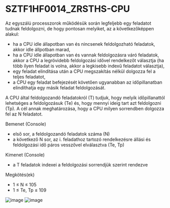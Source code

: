 # SZTF1HF0014_ZRSTHS-CPU
Az egyszálú processzorok működésük során legfeljebb egy feladatot tudnak feldolgozni, de hogy
pontosan melyiket, az a következőképpen alakul:
- ha a CPU idle állapotban van és nincsenek feldolgozható feladatok, akkor idle állpotban marad,
- ha a CPU idle állapotban van és vannak feldolgozásra váró feladatok, akkor a CPU a
legrövidebb feldolgozási idővel rendelkezőt választja (ha több ilyen feladat is volna, akkor a
legkisebb indexű feladatot választja),
- egy feladat elindítása után a CPU megszakítás nélkül dolgozza fel a teljes feladatot,
- a CPU egy feladat befejezését követően ugyanabban az időpillanatban elindíthatja egy másik
feladat feldolgozását.

A CPU által feldolgozandó feladatokról (T) tudjuk, hogy melyik időpillanattól lehetséges a
feldolgozásuk (Te) és, hogy mennyi ideig tart azt feldolgozni (Tp).
A cél annak meghatározása, hogy a CPU milyen sorrendben dolgozza fel az N feladatot.

Bemenet (Console)
- első sor, a feldolgozandó feladatok száma (N)
- a következő N sor, az i. feladathoz tartozó rendelkezésre állási és feldolgozási idő páros
vesszővel elválasztva (Te, Tp)

Kimenet (Console)
- a T feladatok indexei a feldolgozási sorrendjük szerint rendezve

Megkötés(ek)
- 1 ≤ N ≤ 105
- 1 ≤ Te, Tp ≤ 109

![image](https://user-images.githubusercontent.com/25224122/165916084-19e8936d-68f6-462e-bcd0-40774eb5b027.png)
![image](https://user-images.githubusercontent.com/25224122/165916123-a52ddbae-4ac9-4c9a-99ed-467201fb7cb1.png)
